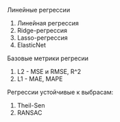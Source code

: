 Линейные регрессии 
1. Линейная регрессия
2. Ridge-регрессия
3. Lasso-регрессия
4. ElasticNet

Базовые метрики регресии
1. L2 - MSE и RMSE, R^2 
2. L1 - MAE, MAPE

Регрессии устойчивые к выбрасам:
1. Theil-Sen
2. RANSAC
